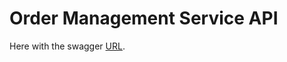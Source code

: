 # Order Management Service API

Here with the swagger [URL](https://order-management-service-api.herokuapp.com/swagger-ui.html).



